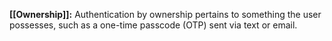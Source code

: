 **[[Ownership]]:** Authentication by ownership pertains to something the user possesses, such as a one-time passcode (OTP) sent via text or email.